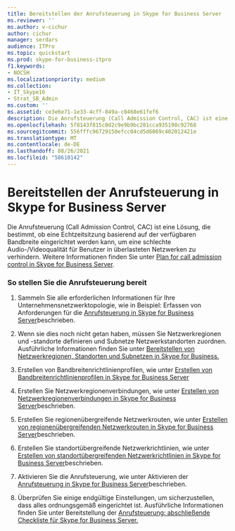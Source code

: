 ```yaml
---
title: Bereitstellen der Anrufsteuerung in Skype for Business Server
ms.reviewer: ''
ms.author: v-cichur
author: cichur
manager: serdars
audience: ITPro
ms.topic: quickstart
ms.prod: skype-for-business-itpro
f1.keywords:
- NOCSH
ms.localizationpriority: medium
ms.collection:
- IT_Skype16
- Strat_SB_Admin
ms.custom: ''
ms.assetid: ce3e6e71-1e33-4cff-849a-c0468e61fef6
description: Die Anrufsteuerung (Call Admission Control, CAC) ist eine Lösung, die bestimmt, ob eine Echtzeitsitzung basierend auf der verfügbaren Bandbreite eingerichtet werden kann, um eine schlechte Audio-/Videoqualität für Benutzer in überlasteten Netzwerken zu verhindern.
ms.openlocfilehash: 5f8143f815c0d2c9e9b9bc281cca935198c92768
ms.sourcegitcommit: 556fffc96729150efcc04cd5d6069c402012421e
ms.translationtype: MT
ms.contentlocale: de-DE
ms.lasthandoff: 08/26/2021
ms.locfileid: "58610142"
---
```

# <a name="deploy-call-admission-control-in-skype-for-business-server"></a>Bereitstellen der Anrufsteuerung in Skype for Business Server
 
Die Anrufsteuerung (Call Admission Control, CAC) ist eine Lösung, die bestimmt, ob eine Echtzeitsitzung basierend auf der verfügbaren Bandbreite eingerichtet werden kann, um eine schlechte Audio-/Videoqualität für Benutzer in überlasteten Netzwerken zu verhindern. Weitere Informationen finden Sie unter [Plan for call admission control in Skype for Business Server](../../plan-your-deployment/enterprise-voice-solution/call-admission-control.md).
  
### <a name="to-deploy-call-admission-control"></a>So stellen Sie die Anrufsteuerung bereit

1.  Sammeln Sie alle erforderlichen Informationen für Ihre Unternehmensnetzwerktopologie, wie in Beispiel: Erfassen von Anforderungen für die [Anrufsteuerung in Skype for Business Server](../../plan-your-deployment/enterprise-voice-solution/example-gathering-requirements.md)beschrieben.
    
2. Wenn sie dies noch nicht getan haben, müssen Sie Netzwerkregionen und -standorte definieren und Subnetze Netzwerkstandorten zuordnen. Ausführliche Informationen finden Sie unter [Bereitstellen von Netzwerkregionen, Standorten und Subnetzen in Skype for Business.](deploy-network.md)
    
3. Erstellen von Bandbreitenrichtlinienprofilen, wie unter [Erstellen von Bandbreitenrichtlinienprofilen in Skype for Business Server](create-bandwidth-policy-profiles.md)
    
4. Erstellen Sie Netzwerkregionenverbindungen, wie unter [Erstellen von Netzwerkregionenverbindungen in Skype for Business Server](create-network-region-links.md)beschrieben.
    
5. Erstellen Sie regionenübergreifende Netzwerkrouten, wie unter [Erstellen von regionenübergreifenden Netzwerkrouten in Skype for Business Server](create-network-interregional-routes.md)beschrieben.
    
6. Erstellen Sie standortübergreifende Netzwerkrichtlinien, wie unter [Erstellen von standortübergreifenden Netzwerkrichtlinien in Skype for Business Server](create-network-intersite-policies.md)beschrieben.
    
7. Aktivieren Sie die Anrufsteuerung, wie unter Aktivieren der [Anrufsteuerung in Skype for Business Server](enable-call-admission-control.md)beschrieben.
    
8. Überprüfen Sie einige endgültige Einstellungen, um sicherzustellen, dass alles ordnungsgemäß eingerichtet ist. Ausführliche Informationen finden Sie unter Bereitstellung der [Anrufsteuerung: abschließende Checkliste für Skype for Business Server.](final-checklist.md)
    


